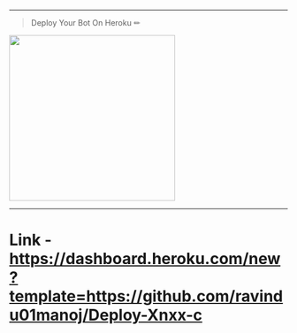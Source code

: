 ---
> Deploy Your Bot On Heroku ✏
<div align="left"><a href="https://dashboard.heroku.com/new?template=https://github.com/ravindu01manoj/Deploy-Xnxx-c"><img src="https://i.ibb.co/WPRfjrZ/c6eb7d6b6606.png" width="300" ></a></div>

***
# Link - https://dashboard.heroku.com/new?template=https://github.com/ravindu01manoj/Deploy-Xnxx-c
